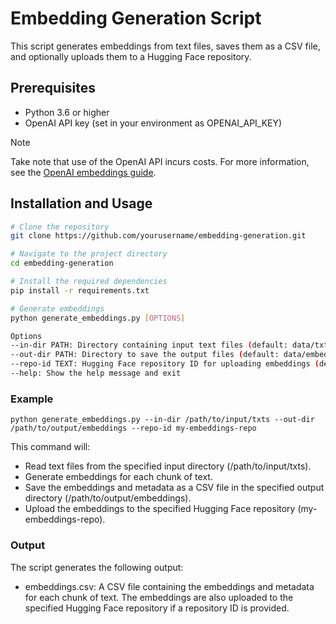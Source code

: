 # Embedding Generation Script

This script generates embeddings from text files, saves them as a CSV file, and optionally uploads them to a Hugging Face repository.

## Prerequisites

- Python 3.6 or higher
- OpenAI API key (set in your environment as OPENAI_API_KEY)

> [!NOTE]
> Take note that use of the OpenAI API incurs costs. For more information, see the 
> [OpenAI embeddings guide](https://platform.openai.com/docs/guides/embeddings/embedding-models).

## Installation and Usage

```bash
# Clone the repository
git clone https://github.com/yourusername/embedding-generation.git

# Navigate to the project directory
cd embedding-generation

# Install the required dependencies
pip install -r requirements.txt

# Generate embeddings
python generate_embeddings.py [OPTIONS]

Options
--in-dir PATH: Directory containing input text files (default: data/txts in the parent directory)
--out-dir PATH: Directory to save the output files (default: data/embeddings in the parent directory)
--repo-id TEXT: Hugging Face repository ID for uploading embeddings (default: 'autoshaun-embeddings')
--help: Show the help message and exit
```

### Example
```
python generate_embeddings.py --in-dir /path/to/input/txts --out-dir /path/to/output/embeddings --repo-id my-embeddings-repo
```

This command will:

- Read text files from the specified input directory (/path/to/input/txts).
- Generate embeddings for each chunk of text.
- Save the embeddings and metadata as a CSV file in the specified output directory (/path/to/output/embeddings).
- Upload the embeddings to the specified Hugging Face repository (my-embeddings-repo).

### Output
The script generates the following output:

- embeddings.csv: A CSV file containing the embeddings and metadata for each chunk of text.
The embeddings are also uploaded to the specified Hugging Face repository if a repository ID is provided.